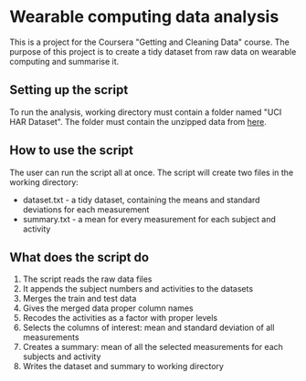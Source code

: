 # Wearable computing data analysis

This is a project for the Coursera "Getting and Cleaning Data" course.
The purpose of this project is to create a tidy dataset from raw data on wearable computing and summarise it.

## Setting up the script

To run the analysis, working directory must contain a folder named "UCI HAR Dataset". The folder must contain the unzipped data from [here](https://d396qusza40orc.cloudfront.net/getdata%2Fprojectfiles%2FUCI%20HAR%20Dataset.zip).

## How to use the script

The user can run the script all at once. The script will create two files in the working directory:
* dataset.txt - a tidy dataset, containing the means and standard deviations for each measurement
* summary.txt - a mean for every measurement for each subject and activity

## What does the script do

1. The script reads the raw data files
2. It appends the subject numbers and activities to the datasets
3. Merges the train and test data
4. Gives the merged data proper column names
5. Recodes the activities as a factor with proper levels
6. Selects the columns of interest: mean and standard deviation of all measurements
7. Creates a summary: mean of all the selected measurements for each subjects and activity
8. Writes the dataset and summary to working directory
